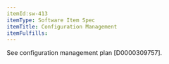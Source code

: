 ```yaml
---
itemId:sw-413
itemType: Software Item Spec
itemTitle: Configuration Management
itemFulfills: 
---
```

See configuration management plan [D0000309757].